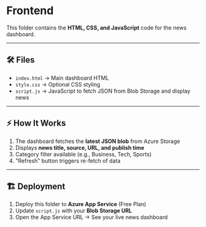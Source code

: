 # Frontend

This folder contains the **HTML, CSS, and JavaScript** code for the news dashboard.

---

## 🛠️ Files

- `index.html` → Main dashboard HTML  
- `style.css` → Optional CSS styling  
- `script.js` → JavaScript to fetch JSON from Blob Storage and display news

---

## ⚡ How It Works

1. The dashboard fetches the **latest JSON blob** from Azure Storage  
2. Displays **news title, source, URL, and publish time**  
3. Category filter available (e.g., Business, Tech, Sports)  
4. "Refresh" button triggers re-fetch of data

---

## 🏗️ Deployment

1. Deploy this folder to **Azure App Service** (Free Plan)  
2. Update `script.js` with your **Blob Storage URL**  
3. Open the App Service URL → See your live news dashboard

